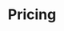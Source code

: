---
title: "Pricing"
subtitle: ""
# meta description
description: "This is meta description"
draft: false

basic:
  name : "Founder's Blessing"
  price: "$0.99"
  price_per : "month"
  info : "Personally wishes"
  services:
  - "Founder's Blessing Email Every Month."
  - "With Beautifully Designed Image."
  button:
    enable : true
    label : "Get started"
    link : "#"
    
professional:
  name : "Global Grace"
  price: "$1.99"
  price_per : "month"
  info : "Bring the luck"
  services:
    - "Blessing Email in Random Timing"
    - "Experience from Every God in History"
    - "Enjoy the excitement of not knowing whats next luck"
  button:
    enable : true
    label : "Get started"
    link : "#"
    
business:
  name : "The Eternal Halo"
  price: "$29.99"
  price_per : "lifetime"
  info : "Let's have faith"
  services:
  - "Everything in Global Grace"
  - "A lifetime long blessing"
  button:
    enable : true
    label : "Get started"
    link : "#"

call_to_action:
  enable : false
  title : "Need a larger plan?"
  image : "images/cta.svg"
  content : "Lorem ipsum dolor sit amet, consectetur adipiscing elit. Consequat tristique eget amet, tempus eu at consecttur."
  button:
    enable : true
    label : "Contact Us"
    link : "contact/"
---
